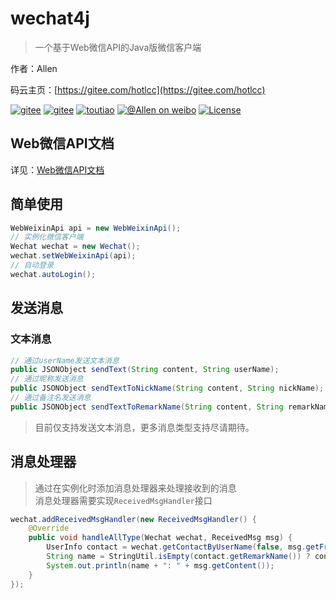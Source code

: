 # wechat4j

> 一个基于Web微信API的Java版微信客户端

作者：Allen

码云主页：[https://gitee.com/hotlcc](https://gitee.com/hotlcc)

[![gitee](https://img.shields.io/badge/gitee-%40hotlcc-green.svg)](https://gitee.com/hotlcc)
[![gitee](https://img.shields.io/badge/github-%40hotlcc-blank.svg)](https://github.com/hotlcc)
[![toutiao](https://img.shields.io/badge/toutiao-%40Allen-red.svg)](https://www.toutiao.com/c/user/3341863552/#mid=51655113888)
[![@Allen on weibo](https://img.shields.io/badge/weibo-%40Allen-orange.svg)](https://weibo.com/hotloveu?is_hot=1)
[![License](https://img.shields.io/badge/license-Apache%202-4EB1BA.svg)](http://www.apache.org/licenses/LICENSE-2.0.html)

## Web微信API文档

详见：[Web微信API文档](doc/web-weixin-api.md)

## 简单使用

```java
WebWeixinApi api = new WebWeixinApi();
// 实例化微信客户端
Wechat wechat = new Wechat();
wechat.setWebWeixinApi(api);
// 自动登录
wechat.autoLogin();
```

## 发送消息

### 文本消息

```java
// 通过userName发送文本消息
public JSONObject sendText(String content, String userName);
// 通过昵称发送消息
public JSONObject sendTextToNickName(String content, String nickName);
// 通过备注名发送消息
public JSONObject sendTextToRemarkName(String content, String remarkName);
```

> 目前仅支持发送文本消息，更多消息类型支持尽请期待。

## 消息处理器

> 通过在实例化时添加消息处理器来处理接收到的消息<br>
> 消息处理器需要实现`ReceivedMsgHandler`接口

```java
wechat.addReceivedMsgHandler(new ReceivedMsgHandler() {
    @Override
    public void handleAllType(Wechat wechat, ReceivedMsg msg) {
        UserInfo contact = wechat.getContactByUserName(false, msg.getFromUserName());
        String name = StringUtil.isEmpty(contact.getRemarkName()) ? contact.getNickName() : contact.getRemarkName();
        System.out.println(name + ": " + msg.getContent());
    }
});
```

